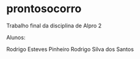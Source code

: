 prontosocorro
=============

Trabalho final da disciplina de Alpro 2

Alunos:

Rodrigo Esteves Pinheiro
Rodrigo Silva dos Santos
